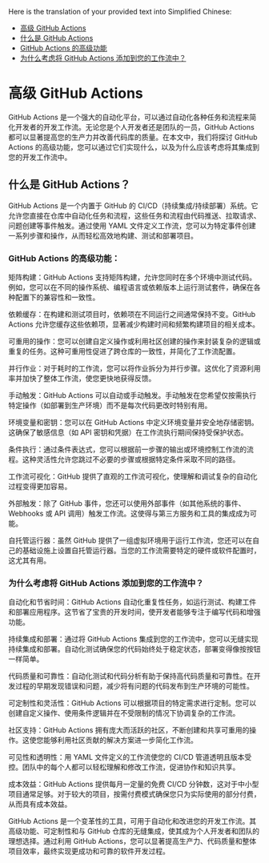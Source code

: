 Here is the translation of your provided text into Simplified Chinese:

- [高级 GitHub Actions](#advanced-github-actions)
- [什么是 GitHub Actions](#what-is-github-actions)
- [GitHub Actions 的高级功能](#advanced-features-of-github-actions)
- [为什么考虑将 GitHub Actions 添加到您的工作流中？](#why-consider-adding-github-actions-to-your-workflow)

# 高级 GitHub Actions

GitHub Actions 是一个强大的自动化平台，可以通过自动化各种任务和流程来简化开发者的开发工作流。无论您是个人开发者还是团队的一员，GitHub Actions 都可以显著提高您的生产力并改善代码库的质量。在本文中，我们将探讨 GitHub Actions 的高级功能，您可以通过它们实现什么，以及为什么应该考虑将其集成到您的开发工作流中。

## 什么是 GitHub Actions？
GitHub Actions 是一个内置于 GitHub 的 CI/CD（持续集成/持续部署）系统。它允许您直接在仓库中自动化任务和流程，这些任务和流程由代码推送、拉取请求、问题创建等事件触发。通过使用 YAML 文件定义工作流，您可以为特定事件创建一系列步骤和操作，从而轻松高效地构建、测试和部署项目。

### GitHub Actions 的高级功能：
矩阵构建：GitHub Actions 支持矩阵构建，允许您同时在多个环境中测试代码。例如，您可以在不同的操作系统、编程语言或依赖版本上运行测试套件，确保在各种配置下的兼容性和一致性。

依赖缓存：在构建和测试项目时，依赖项在不同运行之间通常保持不变。GitHub Actions 允许您缓存这些依赖项，显著减少构建时间和频繁构建项目的相关成本。

可重用的操作：您可以创建自定义操作或利用社区创建的操作来封装复杂的逻辑或重复的任务。这种可重用性促进了跨仓库的一致性，并简化了工作流配置。

并行作业：对于耗时的工作流，您可以将作业拆分为并行步骤。这优化了资源利用率并加快了整体工作流，使您更快地获得反馈。

手动触发：GitHub Actions 可以自动或手动触发。手动触发在您希望仅按需执行特定操作（如部署到生产环境）而不是每次代码更改时特别有用。

环境变量和密钥：您可以在 GitHub Actions 中定义环境变量并安全地存储密钥。这确保了敏感信息（如 API 密钥和凭据）在工作流执行期间保持受保护状态。

条件执行：通过条件表达式，您可以根据前一步骤的输出或环境控制工作流的流程。这种灵活性允许您跳过不必要的步骤或根据特定条件采取不同的路径。

工作流可视化：GitHub 提供了直观的工作流可视化，使理解和调试复杂的自动化过程变得更加容易。

外部触发：除了 GitHub 事件，您还可以使用外部事件（如其他系统的事件、Webhooks 或 API 调用）触发工作流。这使得与第三方服务和工具的集成成为可能。

自托管运行器：虽然 GitHub 提供了一组虚拟环境用于运行工作流，您还可以在自己的基础设施上设置自托管运行器。当您的工作流需要特定的硬件或软件配置时，这尤其有用。

### 为什么考虑将 GitHub Actions 添加到您的工作流中？
自动化和节省时间：GitHub Actions 自动化重复性任务，如运行测试、构建工件和部署应用程序。这节省了宝贵的开发时间，使开发者能够专注于编写代码和增强功能。

持续集成和部署：通过将 GitHub Actions 集成到您的工作流中，您可以无缝实现持续集成和部署。自动化测试确保您的代码始终处于稳定状态，部署变得像按按钮一样简单。

代码质量和可靠性：自动化测试和代码分析有助于保持高代码质量和可靠性。在开发过程的早期发现错误和问题，减少将有问题的代码发布到生产环境的可能性。

可定制性和灵活性：GitHub Actions 可以根据项目的特定需求进行定制。您可以创建自定义操作、使用条件逻辑并在不受限制的情况下协调复杂的工作流。

社区支持：GitHub Actions 拥有庞大而活跃的社区，不断创建和共享可重用的操作。这使您能够利用社区贡献的解决方案进一步简化工作流。

可见性和透明性：用 YAML 文件定义的工作流使您的 CI/CD 管道透明且版本受控。团队中的每个人都可以轻松理解和修改工作流，促进协作和知识共享。

成本效益：GitHub Actions 提供每月一定量的免费 CI/CD 分钟数，这对于中小型项目通常足够。对于较大的项目，按需付费模式确保您只为实际使用的部分付费，从而具有成本效益。

GitHub Actions 是一个变革性的工具，可用于自动化和改进您的开发工作流。其高级功能、可定制性和与 GitHub 仓库的无缝集成，使其成为个人开发者和团队的理想选择。通过利用 GitHub Actions，您可以显著提高生产力、代码质量和整体项目效率，最终实现更成功和可靠的软件开发过程。
